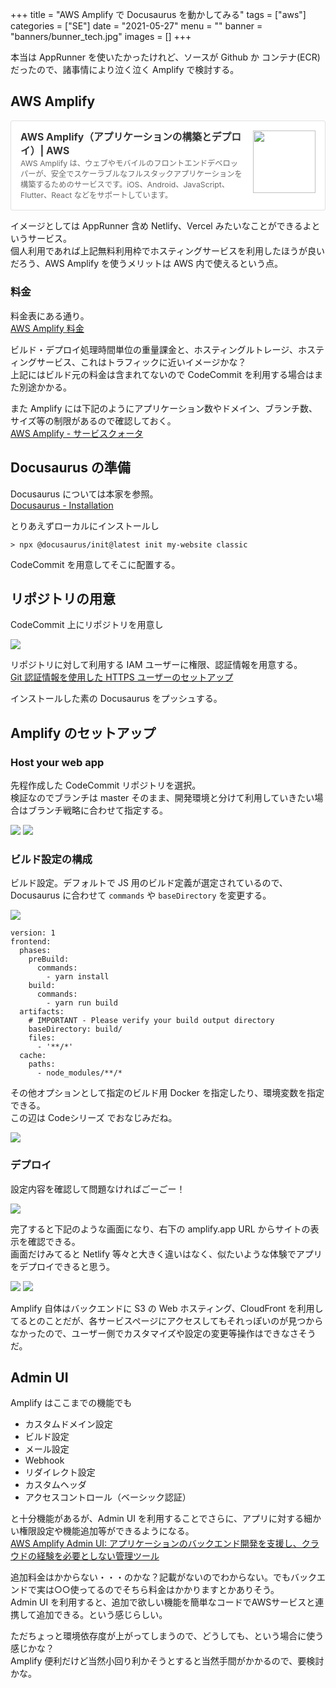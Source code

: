 +++
title = "AWS Amplify で Docusaurus を動かしてみる"
tags = ["aws"]
categories = ["SE"]
date = "2021-05-27"
menu = ""
banner = "banners/bunner_tech.jpg"
images = []
+++

本当は AppRunner を使いたかったけれど、ソースが Github か コンテナ(ECR) だったので、諸事情により泣く泣く Amplify で検討する。  

<!--more-->

## AWS Amplify

<div class="blogcardfu" style="width:auto;max-width:9999px;border:1px solid #E0E0E0;border-radius:3px;margin:10px 0;padding:15px;line-height:1.4;text-align:left;background:#FFFFFF;"><a href="https://aws.amazon.com/jp/amplify/" target="_blank" style="display:block;text-decoration:none;"><span class="blogcardfu-image" style="float:right;width:100px;padding:0 0 0 10px;margin:0 0 5px 5px;"><img src="https://images.weserv.nl/?w=100&url=ssl:a0.awsstatic.com/libra-css/images/logos/aws_logo_smile_1200x630.png" width="100" style="width:100%;height:auto;max-height:100px;min-width:0;border:0 none;margin:0;"></span><br style="display:none"><span class="blogcardfu-title" style="font-size:112.5%;font-weight:700;color:#333333;margin:0 0 5px 0;">AWS Amplify（アプリケーションの構築とデプロイ）| AWS</span><br><span class="blogcardfu-content" style="font-size:87.5%;font-weight:400;color:#666666;">AWS Amplify は、ウェブやモバイルのフロントエンドデベロッパーが、安全でスケーラブルなフルスタックアプリケーションを構築するためのサービスです。iOS、Android、JavaScript、Flutter、React などをサポートしています。</span><br><span style="clear:both;display:block;overflow:hidden;height:0;">&nbsp;</span></a></div>

イメージとしては AppRunner 含め Netlify、Vercel みたいなことができるよというサービス。  
個人利用であれば上記無料利用枠でホスティングサービスを利用したほうが良いだろう、AWS Amplify を使うメリットは AWS 内で使えるという点。  

### 料金
料金表にある通り。  
<i class="fa fa-external-link" aria-hidden="true"></i> [AWS Amplify 料金](https://aws.amazon.com/jp/amplify/pricing/?nc=sn&loc=3)  

ビルド・デプロイ処理時間単位の重量課金と、ホスティングルトレージ、ホスティングサービス、これはトラフィックに近いイメージかな？  
上記にはビルド元の料金は含まれてないので CodeCommit を利用する場合はまた別途かかる。  

また Amplify には下記のようにアプリケーション数やドメイン、ブランチ数、サイズ等の制限があるので確認しておく。  
<i class="fa fa-external-link" aria-hidden="true"></i> [AWS Amplify - サービスクォータ](https://docs.aws.amazon.com/ja_jp/general/latest/gr/amplify.html)  

## Docusaurus の準備
Docusaurus については本家を参照。  
<i class="fa fa-external-link" aria-hidden="true"></i> [Docusaurus - Installation](https://docusaurus.io/docs/installation)  

とりあえずローカルにインストールし  

```
> npx @docusaurus/init@latest init my-website classic
```

CodeCommit を用意してそこに配置する。  

## リポジトリの用意
CodeCommit 上にリポジトリを用意し  

<img src="/images/2021/aws/amplify/amplify-01.png" />  

リポジトリに対して利用する IAM ユーザーに権限、認証情報を用意する。  
<i class="fa fa-external-link" aria-hidden="true"></i> [Git 認証情報を使用した HTTPS ユーザーのセットアップ](https://docs.aws.amazon.com/ja_jp/codecommit/latest/userguide/setting-up-gc.html?icmpid=docs_acc_console_connect_np)  

インストールした素の Docusaurus をプッシュする。  

## Amplify のセットアップ

### Host your web app
先程作成した CodeCommit リポジトリを選択。  
検証なのでブランチは master そのまま、開発環境と分けて利用していきたい場合はブランチ戦略に合わせて指定する。  

<img src="/images/2021/aws/amplify/amplify-02.png" />  
<img src="/images/2021/aws/amplify/amplify-03.png" />  

### ビルド設定の構成
ビルド設定。デフォルトで JS 用のビルド定義が選定されているので、Docusaurus に合わせて `commands` や `baseDirectory` を変更する。  

<img src="/images/2021/aws/amplify/amplify-04.png" />  

```
version: 1
frontend:
  phases:
    preBuild:
      commands:
        - yarn install
    build:
      commands:
        - yarn run build
  artifacts:
    # IMPORTANT - Please verify your build output directory
    baseDirectory: build/
    files:
      - '**/*'
  cache:
    paths:
      - node_modules/**/*
```

その他オプションとして指定のビルド用 Docker を指定したり、環境変数を指定できる。  
この辺は Codeシリーズ でおなじみだね。  

<img src="/images/2021/aws/amplify/amplify-05.png" />  

### デプロイ
設定内容を確認して問題なければごーごー！  

<img src="/images/2021/aws/amplify/amplify-06.png" />  

完了すると下記のような画面になり、右下の amplify.app URL からサイトの表示を確認できる。  
画面だけみてると Netlify 等々と大きく違いはなく、似たいような体験でアプリをデプロイできると思う。  

<img src="/images/2021/aws/amplify/amplify-07.png" />  
<img src="/images/2021/aws/amplify/amplify-08.png" />  

Amplify 自体はバックエンドに S3 の Web ホスティング、CloudFront を利用してるとのことだが、各サービスページにアクセスしてもそれっぽいのが見つからなかったので、ユーザー側でカスタマイズや設定の変更等操作はできなさそうだ。  

## Admin UI
Amplify はここまでの機能でも  

* カスタムドメイン設定
* ビルド設定
* メール設定
* Webhook
* リダイレクト設定
* カスタムヘッダ
* アクセスコントロール（ベーシック認証）

と十分機能があるが、Admin UI を利用することでさらに、アプリに対する細かい権限設定や機能追加等ができるようになる。  
<i class="fa fa-external-link" aria-hidden="true"></i> [AWS Amplify Admin UI: アプリケーションのバックエンド開発を支援し、クラウドの経験を必要としない管理ツール](https://aws.amazon.com/jp/blogs/news/aws-amplify-admin-ui-helps-you-develop-app-backends-no-cloud-experience-required-jp/)  

追加料金はかからない・・・のかな？記載がないのでわからない。でもバックエンドで実は○○使ってるのでそちら料金はかかりますとかありそう。  
Admin UI を利用すると、追加で欲しい機能を簡単なコードでAWSサービスと連携して追加できる。という感じらしい。  

ただちょっと環境依存度が上がってしまうので、どうしても、という場合に使う感じかな？  
Amplify 便利だけど当然小回り利かそうとすると当然手間がかかるので、要検討かな。  
